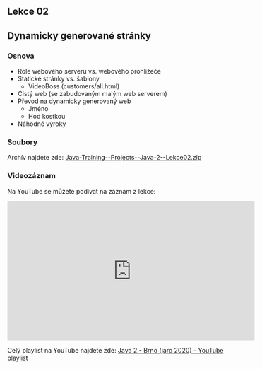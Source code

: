 Lekce 02
--------

Dynamicky generované stránky
----------------------------

### Osnova

- Role webového serveru vs. webového prohlížeče
- Statické stránky vs. šablony
    - VideoBoss (customers/all.html)
- Čistý web (se zabudovaným malým web serverem)
- Převod na dynamicky generovaný web
    - Jméno
    - Hod kostkou
- Náhodné výroky



### Soubory

Archív najdete zde: [Java-Training--Projects--Java-2--Lekce02.zip](../../data/2020-jaro/java-2/Java-Training--Projects--Java-2--Lekce02.zip)

### Videozáznam

Na YouTube se můžete podívat na záznam z lekce:

<iframe width="560" height="315"
	src="https://www.youtube.com/embed/R0kyqXIlj8c"
	frameborder="0"
	allowfullscreen></iframe>

Celý playlist na YouTube najdete zde:
[Java 2 - Brno (jaro 2020) - YouTube playlist](https://www.youtube.com/playlist?list=PLTCx5oiCrIJ5H1uPvwQYUkhQuznifLe-L)
